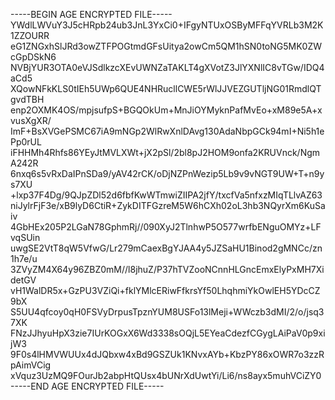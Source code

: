 -----BEGIN AGE ENCRYPTED FILE-----
YWdlLWVuY3J5cHRpb24ub3JnL3YxCi0+IFgyNTUxOSByMFFqYVRLb3M2K1ZZOURR
eG1ZNGxhSlJRd3owZTFPOGtmdGFsUitya2owCm5QM1hSN0toNG5MK0ZWcGpDSkN6
NVBjYUR3OTA0eVJSdlkzcXEvUWNZaTAKLT4gXVotZ3JlYXNlIC8vTGw/IDQ4aCd5
XQowNFkKLS0tIEh5UWp6QUE4NHRucllCWE5rWlJJVEZGUTljNG01RmdlQTgvdTBH
enp2OXMK4OS/mpjsufpS+BGQOkUm+MnJiOYMyknPafMvEo+xM89e5A+xvusXgXR/
ImF+BsXVGePSMC67iA9mNGp2WlRwXnlDAvg130AdaNbpGCk94mI+Ni5h1ePp0rUL
iFHHMh4Rhfs86YEyJtMVLXWt+jX2pSl/2bl8pJ2HOM9onfa2KRUVnck/NgmA242R
6nxq6s5vRxDaIPnSDa9/yAV42rCK/oDjNZPnWezip5Lb9v9vNGT9UW+T+n9ys7XU
+lxp37F4Dg/9QJpZDl52d6fbfKwWTmwiZIIPA2jfY/txcfVa5nfxzMIqTLlvAZ63
niJylrFjF3e/xB9lyD6CtiR+ZykDITFGzreM5W6hCXh02oL3hb3NQyrXm6KuSaiv
4GbHEx205P2LGaN78GphmRj//090XyJ2TlnhwP5O577wrfbENguOMYz+LFvqSUin
uwgSE2VtT8qW5VfwG/Lr279mCaexBgYJAA4y5JZSaHU1Binod2gMNCc/zn1h7e/u
3ZVyZM4X64y96ZBZ0mM//l8jhuZ/P37hTVZooNCnnHLGncEmxElyPxMH7XidetGV
vH1WalDR5x+GzPU3VZiQi+fklYMlcERiwFfkrsYf50LhqhmiYkOwlEH5YDcCZ9bX
S5UU4qfcoy0qH0FSVyDrpusTpznYUM8USFo13lMeji+WWczb3dMI/2/o/jsq37XK
FNzJJhyuHpX3zie7IUrKOGxX6Wd3338sOQjL5EYeaCdezfCGygLAiPaV0p9xijW3
9F0s4lHMVWUUx4dJQbxw4xBd9GSZUk1KNvxAYb+KbzPY86xOWR7o3zzRpAimVCig
xVquz3UzMQ9FOurJb2abpHtQUsx4bUNrXdUwtYi/Li6/ns8ayx5muhVCiZY0
-----END AGE ENCRYPTED FILE-----
